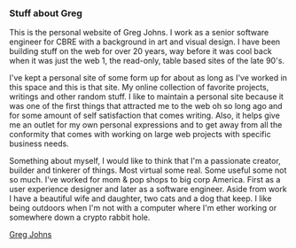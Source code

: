 ### Stuff about Greg

This is the personal website of Greg Johns. I work as a senior software engineer for CBRE with a background in art and visual design. I have been building stuff on the web for over 20 years, way before it was cool back when it was just the web 1, the read-only, table based sites of the late 90's. 

I've kept a personal site of some form up for about as long as I've worked in this space and this is that site. My online collection of favorite projects, writings and other random stuff. I like to maintain a personal site  because it was one of the first things that attracted me to the web oh so long ago and for some amount of self satisfaction that comes writing. Also, it helps give me an outlet for my own personal expressions and to get away from all the conformity that comes with working on large web projects with specific business needs.


Something about myself, I would like to think that I'm a passionate creator, builder and tinkerer of things. Most virtual some real. Some useful some not so much. I've worked for mom & pop shops to big corp America. First as a user experience designer and later as a software engineer. Aside from work I have a beautiful wife and daughter, two cats and a dog that keep. I like being outdoors when I'm not with a computer where I'm ether working or somewhere down a crypto rabbit hole.

[Greg Johns](https://greg-johns.vercel.app/)


